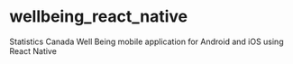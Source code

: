 # wellbeing_react_native
Statistics Canada Well Being mobile application for Android and iOS using React Native
